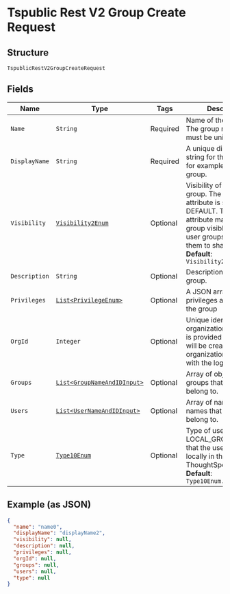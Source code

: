 
# Tspublic Rest V2 Group Create Request

## Structure

`TspublicRestV2GroupCreateRequest`

## Fields

| Name | Type | Tags | Description | Getter | Setter |
|  --- | --- | --- | --- | --- | --- |
| `Name` | `String` | Required | Name of the user group. The group name string must be unique. | String getName() | setName(String name) |
| `DisplayName` | `String` | Required | A unique display name string for the user group, for example, Developer group. | String getDisplayName() | setDisplayName(String displayName) |
| `Visibility` | [`Visibility2Enum`](../../doc/models/visibility-2-enum.md) | Optional | Visibility of the user group. The visibility attribute is set to DEFAULT. The DEFAULT attribute makes the user group visible for other user groups and allows them to share objects.<br>**Default**: `Visibility2Enum.DEFAULT` | Visibility2Enum getVisibility() | setVisibility(Visibility2Enum visibility) |
| `Description` | `String` | Optional | Description text for the group. | String getDescription() | setDescription(String description) |
| `Privileges` | [`List<PrivilegeEnum>`](../../doc/models/privilege-enum.md) | Optional | A JSON array of privileges assigned to the group | List<PrivilegeEnum> getPrivileges() | setPrivileges(List<PrivilegeEnum> privileges) |
| `OrgId` | `Integer` | Optional | Unique identifier of the organization. If no value is provided then group will be created in the organization associated with the login session. | Integer getOrgId() | setOrgId(Integer orgId) |
| `Groups` | [`List<GroupNameAndIDInput>`](../../doc/models/group-name-and-id-input.md) | Optional | Array of objects of groups that the group belong to. | List<GroupNameAndIDInput> getGroups() | setGroups(List<GroupNameAndIDInput> groups) |
| `Users` | [`List<UserNameAndIDInput>`](../../doc/models/user-name-and-id-input.md) | Optional | Array of names of user names that the group belong to. | List<UserNameAndIDInput> getUsers() | setUsers(List<UserNameAndIDInput> users) |
| `Type` | [`Type10Enum`](../../doc/models/type-10-enum.md) | Optional | Type of user group. LOCAL_GROUP indicates that the user is created locally in the ThoughtSpot system.<br>**Default**: `Type10Enum.LOCAL_GROUP` | Type10Enum getType() | setType(Type10Enum type) |

## Example (as JSON)

```json
{
  "name": "name0",
  "displayName": "displayName2",
  "visibility": null,
  "description": null,
  "privileges": null,
  "orgId": null,
  "groups": null,
  "users": null,
  "type": null
}
```

